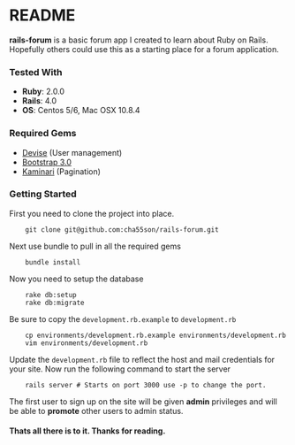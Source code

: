 README
============================

__rails-forum__ is a basic forum app I created to learn about Ruby on Rails. Hopefully others could use this as a starting place for a forum application.

### Tested With

* __Ruby__: 2.0.0
* __Rails__: 4.0
* __OS__: Centos 5/6, Mac OSX 10.8.4

### Required Gems

* [Devise](https://github.com/plataformatec/devise) (User management)
* [Bootstrap 3.0](http://getbootstrap.com)
* [Kaminari](https://github.com/amatsuda/kaminari) (Pagination)

### Getting Started

First you need to clone the project into place.

        git clone git@github.com:cha55son/rails-forum.git

Next use bundle to pull in all the required gems

        bundle install

Now you need to setup the database

        rake db:setup
        rake db:migrate

Be sure to copy the `development.rb.example` to `development.rb`

        cp environments/development.rb.example environments/development.rb
        vim environments/development.rb

Update the `development.rb` file to reflect the host and mail credentials for your site.
Now run the following command to start the server

        rails server # Starts on port 3000 use -p to change the port.

The first user to sign up on the site will be given __admin__ privileges and will be able to __promote__ other users to admin status.

#### Thats all there is to it. Thanks for reading.
